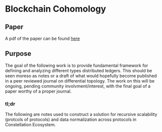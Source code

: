 # Blockchain Cohomology

## Paper
A pdf of the paper can be found [here](https://github.com/Constellation-Labs/hylochain/blob/master/differentiable_blockchains.pdf)
## Purpose
The goal of the following work is to provide fundamental framework for defining and analyzing different types distributed ledgers.
This should be seen moreso as notes or a draft of what would hopefully become published in a peer reviewed journal on differential topology. 
The work on this will be ongoing, pending community involvment/interest, with the final goal of a paper worthy of a proper journal.

### tl;dr
The following are notes used to construct a solution for recursive scalability (protcols of protocols) and  data normalization across protocols in Constellation Ecosystem.
